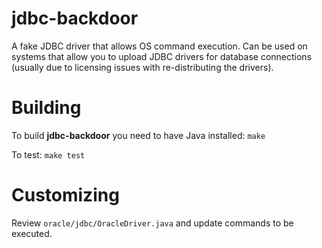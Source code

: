 # jdbc-backdoor
A fake JDBC driver that allows OS command execution. Can be used on systems that allow you to upload JDBC drivers for database connections (usually due to licensing issues with re-distributing the drivers).

# Building
To build **jdbc-backdoor** you need to have Java installed:
`make`

To test:
`make test`

# Customizing
Review `oracle/jdbc/OracleDriver.java` and update commands to be executed.
